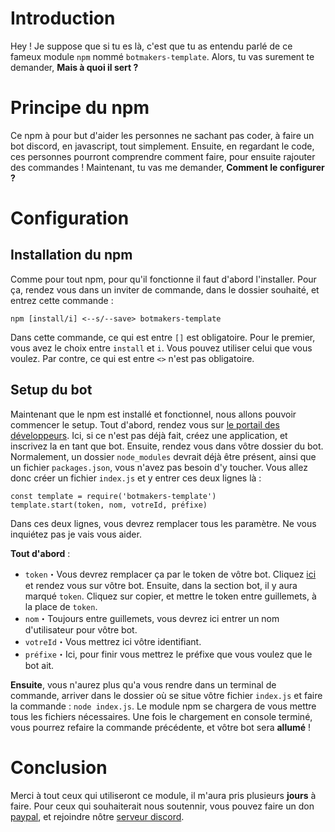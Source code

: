 # Introduction

Hey ! Je suppose que si tu es là, c'est que tu as entendu parlé de ce fameux module ``npm`` nommé ``botmakers-template``. Alors, tu vas surement te demander, **Mais à quoi il sert ?**

# Principe du npm

Ce npm à pour but d'aider les personnes ne sachant pas coder, à faire un bot discord, en javascript, tout simplement. Ensuite, en regardant le code, ces personnes pourront comprendre comment faire, pour ensuite rajouter des commandes ! Maintenant, tu vas me demander, **Comment le configurer ?**

# Configuration

## Installation du npm

Comme pour tout npm, pour qu'il fonctionne il faut d'abord l'installer. Pour ça, rendez vous dans un inviter de commande, dans le dossier souhaité, et entrez cette commande :

```npm [install/i] <--s/--save> botmakers-template```

Dans cette commande, ce qui est entre ``[]`` est obligatoire. Pour le premier, vous avez le choix entre ``install`` et ``i``. Vous pouvez utiliser celui que vous voulez. Par contre, ce qui est entre ``<>`` n'est pas obligatoire.
## Setup du bot

Maintenant que le npm est installé et fonctionnel, nous allons pouvoir commencer le setup. Tout d'abord, rendez vous sur [le portail des développeurs](https://discord.com/developers/applications/me). Ici, si ce n'est pas déjà fait, créez une application, et inscrivez la en tant que bot. Ensuite, rendez vous dans vôtre dossier du bot. Normalement, un dossier ``node_modules`` devrait déjà être présent, ainsi que un fichier ``packages.json``, vous n'avez pas besoin d'y toucher. Vous allez donc créer un fichier ``index.js`` et y entrer ces deux lignes là :

```
const template = require('botmakers-template')
template.start(token, nom, votreId, préfixe)
```

Dans ces deux lignes, vous devrez remplacer tous les paramètre. Ne vous inquiétez pas je vais vous aider.

__Tout d'abord__ :

- ``token``・Vous devrez remplacer ça par le token de vôtre bot. Cliquez [ici](https://discord.com/developers/applications/me) et rendez vous sur vôtre bot. Ensuite, dans la section bot, il y aura marqué ``token``. Cliquez sur copier, et mettre le token entre guillemets, à la place de ``token``.
- ``nom``・Toujours entre guillemets, vous devrez ici entrer un nom d'utilisateur pour vôtre bot.
- ``votreId``・Vous mettrez ici vôtre identifiant.
- ``préfixe``・Ici, pour finir vous mettrez le préfixe que vous voulez que le bot ait.

__Ensuite__, vous n'aurez plus qu'a vous rendre dans un terminal de commande, arriver dans le dossier où se situe vôtre fichier ``index.js`` et faire la commande : ``node index.js``. Le module npm se chargera de vous mettre tous les fichiers nécessaires. Une fois le chargement en console terminé, vous pourrez refaire la commande précédente, et vôtre bot sera **__allumé__** !

# Conclusion

Merci à tout ceux qui utiliseront ce module, il m'aura pris plusieurs **jours** à faire. Pour ceux qui souhaiterait nous soutennir, vous pouvez faire un don [paypal](https://paypal.me/FauxPrenom), et rejoindre nôtre [serveur discord](https://discord.gg/yvrzuCV).
